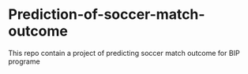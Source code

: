 # Prediction-of-soccer-match-outcome
This repo contain a project of predicting soccer match outcome for BIP programe
